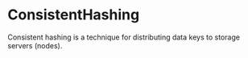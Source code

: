 ConsistentHashing
=================

Consistent hashing is a technique for distributing data keys to storage servers (nodes).
